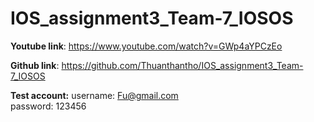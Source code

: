 # IOS_assignment3_Team-7_IOSOS

**Youtube link**: https://www.youtube.com/watch?v=GWp4aYPCzEo

**Github link**: https://github.com/Thuanthantho/IOS_assignment3_Team-7_IOSOS

**Test account:**
username: Fu@gmail.com  
password: 123456
